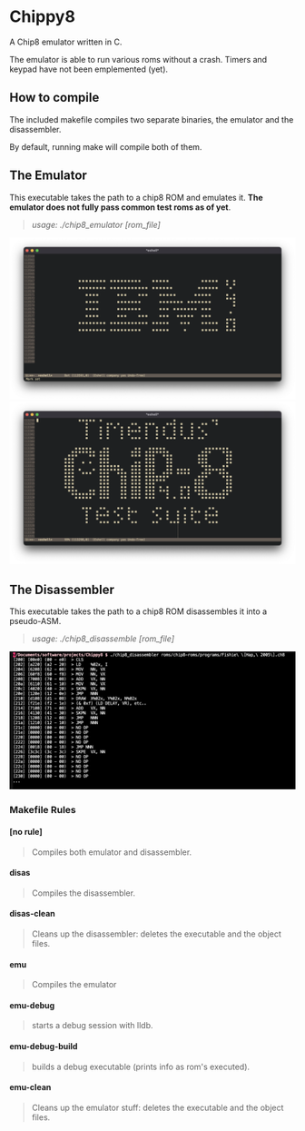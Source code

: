 # Chippy8

A Chip8 emulator written in C.

The emulator is able to run various roms without a crash.
Timers and keypad have not been emplemented (yet).

## How to compile
The included makefile compiles two separate binaries, the emulator and the disassembler.

By default, running make will compile both of them.

## The Emulator

This executable takes the path to a chip8 ROM and emulates it.
**The emulator does not fully pass common test roms as of yet**.

>	*usage: ./chip8_emulator [rom_file]*

![The emulator running the IBM logo!](doc/screenshots/IBM_logo.png)
![The emulator running the Chip8 logo!](doc/screenshots/Chip8_logo.png)

## The Disassembler

This executable takes the path to a chip8 ROM disassembles it into a pseudo-ASM.

>	*usage: ./chip8_disassemble [rom_file]*

![sample output from the disassembler](doc/screenshots/disass.png)

### Makefile Rules

#### [no rule]
>	Compiles both emulator and disassembler.

#### disas
>	Compiles the disassembler.

#### disas-clean
>	Cleans up the disassembler: deletes the executable and the object files.

#### emu
>	Compiles the emulator

#### emu-debug
>	starts a debug session with lldb.

#### emu-debug-build
>	builds a debug executable (prints info as rom's executed).

#### emu-clean
>	Cleans up the emulator stuff: deletes the executable and the object files.
